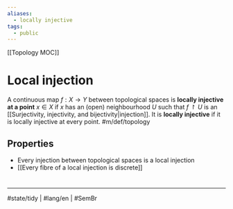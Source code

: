 ```yaml
---
aliases:
  - locally injective
tags:
  - public
---
```

[[Topology MOC]]
# Local injection

A continuous map $f : X \to Y$ between topological spaces is **locally injective at a point** $x \in X$ if $x$ has an (open) neighbourhood $U$ such that $f \restriction U$ is an [[Surjectivity, injectivity, and bijectivity|injection]].
It is **locally injective** if it is locally injective at every point. #m/def/topology 

## Properties

- Every injection between topological spaces is a local injection
- [[Every fibre of a local injection is discrete]]

#
---
#state/tidy | #lang/en | #SemBr
